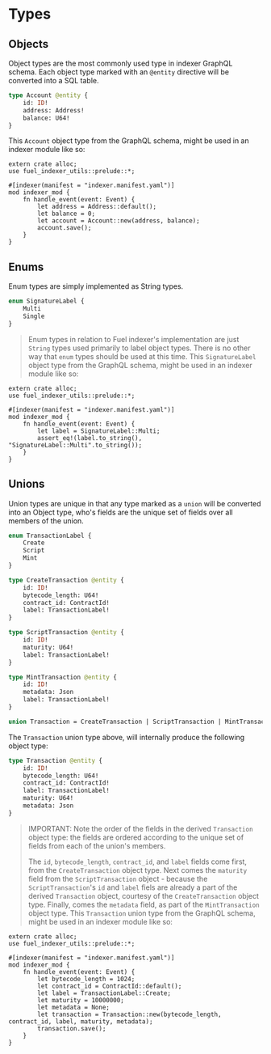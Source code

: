 # Types

## Objects

Object types are the most commonly used type in indexer GraphQL schema. Each object type marked with an `@entity` directive will be converted into a SQL table.

```graphql
type Account @entity {
    id: ID!
    address: Address!
    balance: U64!
}
```

This `Account` object type from the GraphQL schema, might be used in an indexer module like so:

```rust, ignore
extern crate alloc;
use fuel_indexer_utils::prelude::*;

#[indexer(manifest = "indexer.manifest.yaml")]
mod indexer_mod {
    fn handle_event(event: Event) {
        let address = Address::default();
        let balance = 0;
        let account = Account::new(address, balance);
        account.save();
    }
}
```

## Enums

Enum types are simply implemented as String types.

```graphql
enum SignatureLabel {
    Multi
    Single
}
```

> Enum types in relation to Fuel indexer's implementation are just `String` types used primarily to label object types. There is no other way that `enum` types should be used at this time.
This `SignatureLabel` object type from the GraphQL schema, might be used in an indexer module like so:

```rust, ignore
extern crate alloc;
use fuel_indexer_utils::prelude::*;

#[indexer(manifest = "indexer.manifest.yaml")]
mod indexer_mod {
    fn handle_event(event: Event) {
        let label = SignatureLabel::Multi;
        assert_eq!(label.to_string(), "SignatureLabel::Multi".to_string());
    }
}
```

## Unions

Union types are unique in that any type marked as a `union` will be converted into an Object type, who's fields are the unique set of fields over all members of the union.

```graphql
enum TransactionLabel {
    Create
    Script
    Mint
}

type CreateTransaction @entity {
    id: ID!
    bytecode_length: U64!
    contract_id: ContractId!
    label: TransactionLabel!
}

type ScriptTransaction @entity {
    id: ID!
    maturity: U64!
    label: TransactionLabel!
}

type MintTransaction @entity {
    id: ID!
    metadata: Json
    label: TransactionLabel!
}

union Transaction = CreateTransaction | ScriptTransaction | MintTransaction
```

The `Transaction` union type above, will internally produce the following object type:

```graphql
type Transaction @entity {
    id: ID!
    bytecode_length: U64!
    contract_id: ContractId!
    label: TransactionLabel!
    maturity: U64!
    metadata: Json
}
```

> IMPORTANT: Note the order of the fields in the derived `Transaction` object type: the fields are ordered according to the unique set of fields from each of the union's members.
>
> The `id`, `bytecode_length`, `contract_id`, and `label` fields come first, from the `CreateTransaction` object type. Next comes the `maturity` field from the `ScriptTransaction` object - because the `ScriptTransaction`'s `id` and `label` fiels are already a part of the derived `Transaction` object, courtesy of the `CreateTransaction` object type. Finally, comes the `metadata` field, as part of the `MintTransaction` object type.
This `Transaction` union type from the GraphQL schema, might be used in an indexer module like so:

```rust, ignore
extern crate alloc;
use fuel_indexer_utils::prelude::*;

#[indexer(manifest = "indexer.manifest.yaml")]
mod indexer_mod {
    fn handle_event(event: Event) {
        let bytecode_length = 1024;
        let contract_id = ContractId::default();
        let label = TransactionLabel::Create;
        let maturity = 10000000;
        let metadata = None;
        let transaction = Transaction::new(bytecode_length, contract_id, label, maturity, metadata);
        transaction.save();
    }
}
```
